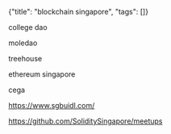 {"title": "blockchain singapore", "tags": []}

college dao

moledao

treehouse

ethereum singapore

cega

https://www.sgbuidl.com/

https://github.com/SoliditySingapore/meetups

